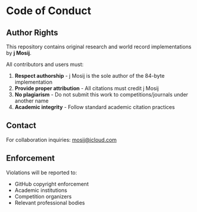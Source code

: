 # Code of Conduct

## Author Rights

This repository contains original research and world record implementations by **j Mosij**.

All contributors and users must:

1. **Respect authorship** - j Mosij is the sole author of the 84-byte implementation
2. **Provide proper attribution** - All citations must credit j Mosij
3. **No plagiarism** - Do not submit this work to competitions/journals under another name
4. **Academic integrity** - Follow standard academic citation practices

## Contact

For collaboration inquiries: mosij@icloud.com

## Enforcement

Violations will be reported to:
- GitHub copyright enforcement
- Academic institutions
- Competition organizers
- Relevant professional bodies
